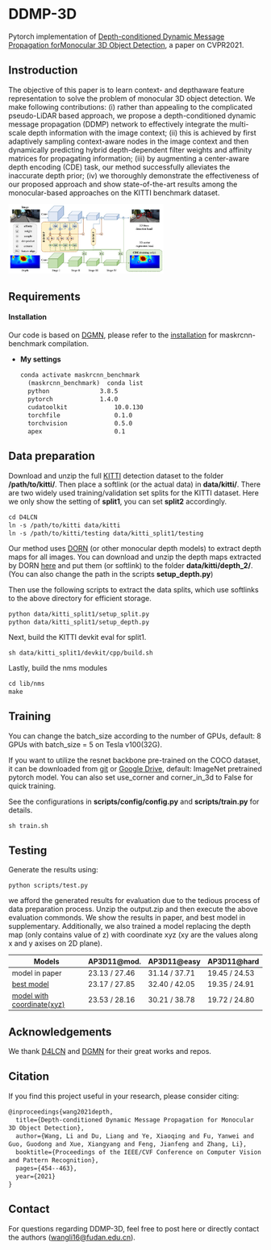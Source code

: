 # DDMP-3D
Pytorch implementation of [Depth-conditioned Dynamic Message Propagation forMonocular 3D Object Detection](https://arxiv.org/pdf/2103.16470.pdf), a paper on CVPR2021.

## Instroduction
The objective of this paper is to learn context- and depthaware feature representation to solve the problem of monocular 3D object detection. We make following contributions: 
(i) rather than appealing to the complicated pseudo-LiDAR
based approach, we propose a depth-conditioned dynamic
message propagation (DDMP) network to effectively integrate the multi-scale depth information with the image
context; (ii) this is achieved by first adaptively sampling
context-aware nodes in the image context and then dynamically predicting hybrid depth-dependent filter weights and
affinity matrices for propagating information; (iii) by augmenting a center-aware depth encoding (CDE) task, our
method successfully alleviates the inaccurate depth prior;
(iv) we thoroughly demonstrate the effectiveness of our proposed approach and show state-of-the-art results among
the monocular-based approaches on the KITTI benchmark
dataset.

<img src="figs/arch.png" alt="arch" style="zoom:30%;" />

## Requirements

#### Installation

Our code is based on [DGMN](https://github.com/lzrobots/dgmn), please refer to the [installation](https://github.com/lzrobots/dgmn/blob/master/INSTALL.md) for maskrcnn-benchmark compilation.

- **My settings**

  ```shell
  conda activate maskrcnn_benchmark 
	(maskrcnn_benchmark)  conda list
	python				3.8.5
	pytorch				1.4.0          
	cudatoolkit				10.0.130  
	torchfile				0.1.0
	torchvision				0.5.0
	apex					0.1 
  ```


## Data preparation

Download and unzip the full [KITTI](http://www.cvlibs.net/datasets/kitti/eval_object.php?obj_benchmark=3d) detection dataset to the folder **/path/to/kitti/**. Then place a softlink (or the actual data) in **data/kitti/**. There are two widely used training/validation set splits for the KITTI dataset. Here we only show the setting of **split1**, you can set **split2** accordingly.

  ```shell
cd D4LCN
ln -s /path/to/kitti data/kitti
ln -s /path/to/kitti/testing data/kitti_split1/testing
  ```

Our method uses [DORN](https://github.com/hufu6371/DORN) (or other monocular depth models) to extract depth maps for all images. You can download and unzip the depth maps extracted by DORN [here](https://drive.google.com/open?id=1lSJpQ8GUCxRNtWxo0lduYAbWkkXQa2cb) and put them (or softlink) to the folder **data/kitti/depth_2/**. (You can also change the path in the scripts **setup_depth.py**)

Then use the following scripts to extract the data splits, which use softlinks to the above directory for efficient storage.


  ```shell
python data/kitti_split1/setup_split.py
python data/kitti_split1/setup_depth.py
  ```

Next, build the KITTI devkit eval for split1.

```shell
sh data/kitti_split1/devkit/cpp/build.sh
```

Lastly, build the nms modules

```shell
cd lib/nms
make
```

## Training

You can change the batch_size according to the number of GPUs, default: 8 GPUs with batch_size = 5 on Tesla v100(32G).

If you want to utilize the resnet backbone pre-trained on the COCO dataset, it can be downloaded from [git](https://github.com/ruotianluo/pytorch-faster-rcnn) or [Google Drive](https://drive.google.com/drive/folders/0B7fNdx_jAqhtNE10TDZDbFRuU0E), default: ImageNet pretrained pytorch model. You can also set use_corner and corner_in_3d to False for quick training.

See the configurations in **scripts/config/config.py** and **scripts/train.py** for details. 

``` 
sh train.sh
```

## Testing

Generate the results using:

```
python scripts/test.py
```
we afford the generated results for evaluation due to the tedious process of data preparation process. Unzip the output.zip and then execute the above evaluation commonds. We show the results in paper, and best model in supplementary. Additionally, we also trained a model replacing the depth map (only contains value of z) with coordinate xyz (xy are the values along x and y axises on 2D plane).

| Models | AP3D11@mod. | AP3D11@easy| AP3D11@hard|
| -------- | ------- | -------- | ------- |
| model in paper| 23.13 / 27.46 | 31.14 / 37.71 | 19.45 / 24.53 |
|[best model]() | 23.17 / 27.85 | 32.40 / 42.05 | 19.35 / 24.91 |
| [model with coordinate(xyz)]() | 23.53 / 28.16 | 30.21 / 38.78 | 19.72 / 24.80 |


## Acknowledgements

We thank [D4LCN](https://github.com/dingmyu/D4LCN) and [DGMN](https://github.com/lzrobots/dgmn) for their great works and repos.

## Citation

If you find this project useful in your research, please consider citing:

```
@inproceedings{wang2021depth,
  title={Depth-conditioned Dynamic Message Propagation for Monocular 3D Object Detection},
  author={Wang, Li and Du, Liang and Ye, Xiaoqing and Fu, Yanwei and Guo, Guodong and Xue, Xiangyang and Feng, Jianfeng and Zhang, Li},
  booktitle={Proceedings of the IEEE/CVF Conference on Computer Vision and Pattern Recognition},
  pages={454--463},
  year={2021}
}
```

## Contact

For questions regarding DDMP-3D, feel free to post here or directly contact the authors (wangli16@fudan.edu.cn).


